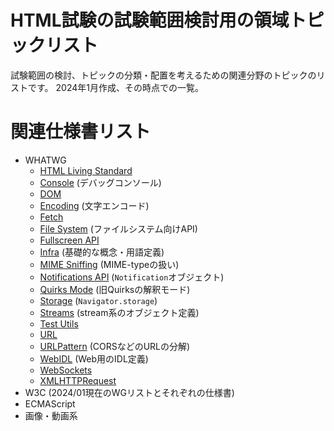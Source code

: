 # HTML試験の試験範囲検討用の領域トピックリスト

試験範囲の検討、トピックの分類・配置を考えるための関連分野のトピックのリストです。
2024年1月作成、その時点での一覧。

# 関連仕様書リスト

- WHATWG
  - [HTML Living Standard](https://html.spec.whatwg.org/multipage/)
  - [Console](https://console.spec.whatwg.org/) (デバッグコンソール)
  - [DOM](https://dom.spec.whatwg.org/)
  - [Encoding](https://encoding.spec.whatwg.org/) (文字エンコード)
  - [Fetch](https://fetch.spec.whatwg.org/)
  - [File System](https://fs.spec.whatwg.org/) (ファイルシステム向けAPI)
  - [Fullscreen API](https://fullscreen.spec.whatwg.org/)
  - [Infra](https://infra.spec.whatwg.org/) (基礎的な概念・用語定義)
  - [MIME Sniffing](https://mimesniff.spec.whatwg.org/) (MIME-typeの扱い)
  - [Notifications API](https://notifications.spec.whatwg.org/) (`Notification`オブジェクト)
  - [Quirks Mode](https://quirks.spec.whatwg.org/) (旧Quirksの解釈モード)
  - [Storage](https://storage.spec.whatwg.org/) (`Navigator.storage`)
  - [Streams](https://streams.spec.whatwg.org/) (stream系のオブジェクト定義)
  - [Test Utils](https://testutils.spec.whatwg.org/)
  - [URL](https://url.spec.whatwg.org/)
  - [URLPattern](https://urlpattern.spec.whatwg.org/) (CORSなどのURLの分解)
  - [WebIDL](https://webidl.spec.whatwg.org/) (Web用のIDL定義)
  - [WebSockets](https://websockets.spec.whatwg.org/)
  - [XMLHTTPRequest](https://xhr.spec.whatwg.org/)
- W3C (2024/01現在のWGリストとそれぞれの仕様書)
- ECMAScript
- 画像・動画系
